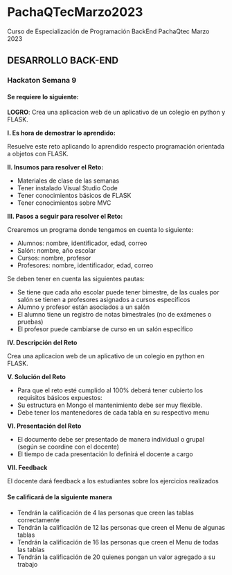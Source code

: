 # PachaQTecMarzo2023
Curso de Especialización de Programación BackEnd PachaQtec Marzo 2023
## DESARROLLO BACK-END
### Hackaton Semana 9
#### Se requiere lo siguiente:

**LOGRO**: Crea una aplicacion web de un aplicativo de un colegio en python y FLASK.

**I. Es hora de demostrar lo aprendido:**

Resuelve este reto aplicando lo aprendido respecto programación orientada a objetos con FLASK.

**II. Insumos para resolver el Reto:**

 -   Materiales de clase de las semanas
 -   Tener instalado Visual Studio Code  
 -   Tener conocimientos básicos de FLASK  
 -   Tener conocimientos sobre MVC
    

**III. Pasos a seguir para resolver el Reto:**

Crearemos un programa donde tengamos en cuenta lo siguiente:

-   Alumnos: nombre, identificador, edad, correo  
-   Salón: nombre, año escolar  
-   Cursos: nombre, profesor  
-   Profesores: nombre, identificador, edad, correo  
    
Se deben tener en cuenta las siguientes pautas:

-   Se tiene que cada año escolar puede tener bimestre, de las cuales por salón se tienen a profesores asignados a cursos específicos
-   Alumno y profesor están asociados a un salón  
-   El alumno tiene un registro de notas bimestrales (no de exámenes o pruebas)  
-   El profesor puede cambiarse de curso en un salón específico  
    

**IV. Descripción del Reto**

Crea una aplicacion web de un aplicativo de un colegio en python en FLASK.

**V. Solución del Reto**

-   Para que el reto esté cumplido al 100% deberá tener cubierto los requisitos básicos expuestos:  
-   Su estructura en Mongo el mantenimiento debe ser muy flexible. 
-   Debe tener los mantenedores de cada tabla en su respectivo menu 
    

**VI. Presentación del Reto**

-   El documento debe ser presentado de manera individual o grupal (según se coordine con el docente)  
-   El tiempo de cada presentación lo definirá el docente a cargo  
    

**VII. Feedback**

El docente dará feedback a los estudiantes sobre los ejercicios realizados

#### Se calificará de la siguiente manera

 - Tendrán la calificación de 4 las personas que creen las tablas correctamente
 - Tendrán la calificación de 12 las personas que creen el Menu de algunas tablas
 - Tendrán la calificación de 16 las personas que creen el Menu de todas las tablas
 - Tendrán la calificación de 20 quienes pongan un valor agregado a su trabajo 

  